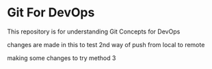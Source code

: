 # Git For DevOps


This repository is for understanding Git Concepts for DevOps

changes are made in this to test 2nd way of push from local to remote


making some changes to try method 3


